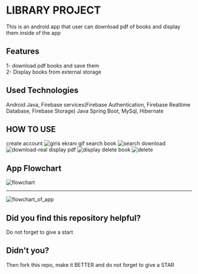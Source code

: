 
# LIBRARY PROJECT
This is an android app that user can download pdf of books and display them inside of the app


## Features
1- download pdf books and save them                               
2- Display books from external storage
## Used Technologies
Android Java, Firebase services(Firebase Authentication, Firebase Realtime Database, Firebase Storage)
Java Spring Boot, MySql, Hibernate
## HOW TO USE
create account
![giris ekranı gif](https://user-images.githubusercontent.com/96844411/222123845-da88404c-6d6c-4a91-b202-cb5afbb5ad9f.gif)
search book
![search](https://user-images.githubusercontent.com/96844411/222123922-98a31609-fbf0-4eb6-b881-7288eaf36547.gif)
download
![download-real](https://user-images.githubusercontent.com/96844411/222124068-10ae988c-609c-4f8b-9f94-08a0861961ee.gif)
display pdf
![display](https://user-images.githubusercontent.com/96844411/222124126-22fd893a-717b-4bf8-9c1f-c5cb63950b1d.gif)
delete book
![delete](https://user-images.githubusercontent.com/96844411/222124154-e943f430-fe9b-4275-ac17-44be3ca79e45.gif)


## App Flowchart
![flowchart](https://user-images.githubusercontent.com/96844411/222124859-214b0f6e-8127-476c-a5a1-817c3dbad486.jpg)
**************************************
![flowchart_of_app](https://user-images.githubusercontent.com/96844411/222124956-09f33b02-0bf6-4001-accb-f48f634cb5b1.PNG)


## Did you find this repository helpful?
Do not forget to give a start
## Didn't you?
Then fork this repo, make it BETTER and do not forget to give a STAR
